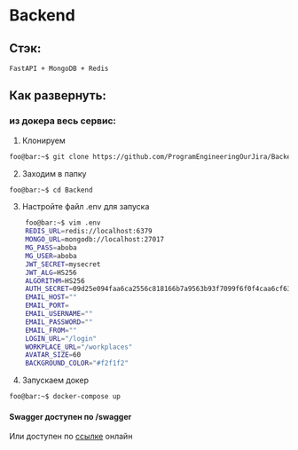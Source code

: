 # Backend

## Стэк:
    FastAPI + MongoDB + Redis
## Как развернуть:
###   из докера весь сервис:
1. Клонируем
```bash
foo@bar:~$ git clone https://github.com/ProgramEngineeringOurJira/Backend
```
2. Заходим в папку
```bash
foo@bar:~$ cd Backend
```
3. Настройте файл .env для запуска
```bash
    foo@bar:~$ vim .env
    REDIS_URL=redis://localhost:6379
    MONGO_URL=mongodb://localhost:27017
    MG_PASS=aboba
    MG_USER=aboba
    JWT_SECRET=mysecret
    JWT_ALG=HS256
    ALGORITHM=HS256
    AUTH_SECRET=09d25e094faa6ca2556c818166b7a9563b93f7099f6f0f4caa6cf63b88e8d3e7
    EMAIL_HOST=""
    EMAIL_PORT=
    EMAIL_USERNAME=""
    EMAIL_PASSWORD=""
    EMAIL_FROM=""
    LOGIN_URL="/login"
    WORKPLACE_URL="/workplaces"
    AVATAR_SIZE=60
    BACKGROUND_COLOR="#f2f1f2"
```
4. Запускаем докер
```bash
foo@bar:~$ docker-compose up
```
#### Swagger доступен по /swagger
Или доступен по [ссылке](http://81.200.149.209:8080/swagger) онлайн


